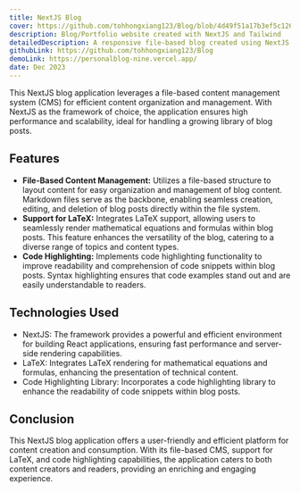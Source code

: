 ```yaml
---
title: NextJS Blog
cover: https://github.com/tohhongxiang123/Blog/blob/4d49f51a17b3ef5c12607a8ba264f2ebb2b2ee78/screenshots/main_page.png?raw=true
description: Blog/Portfolio website created with NextJS and Tailwind
detailedDescription: A responsive file-based blog created using NextJS 12 and TailwindCSS. Posts and notes are written with markdown, including LaTeX support.
githubLink: https://github.com/tohhongxiang123/Blog
demoLink: https://personalblog-nine.vercel.app/
date: Dec 2023
---
```


This NextJS blog application leverages a file-based content management system (CMS) for efficient content organization and management. With NextJS as the framework of choice, the application ensures high performance and scalability, ideal for handling a growing library of blog posts.

## Features

-   **File-Based Content Management:** Utilizes a file-based structure to layout content for easy organization and management of blog content. Markdown files serve as the backbone, enabling seamless creation, editing, and deletion of blog posts directly within the file system.
-   **Support for LaTeX:** Integrates LaTeX support, allowing users to seamlessly render mathematical equations and formulas within blog posts. This feature enhances the versatility of the blog, catering to a diverse range of topics and content types.
-   **Code Highlighting:** Implements code highlighting functionality to improve readability and comprehension of code snippets within blog posts. Syntax highlighting ensures that code examples stand out and are easily understandable to readers.

## Technologies Used

-   NextJS: The framework provides a powerful and efficient environment for building React applications, ensuring fast performance and server-side rendering capabilities.
-   LaTeX: Integrates LaTeX rendering for mathematical equations and formulas, enhancing the presentation of technical content.
-   Code Highlighting Library: Incorporates a code highlighting library to enhance the readability of code snippets within blog posts.

## Conclusion

This NextJS blog application offers a user-friendly and efficient platform for content creation and consumption. With its file-based CMS, support for LaTeX, and code highlighting capabilities, the application caters to both content creators and readers, providing an enriching and engaging experience.
